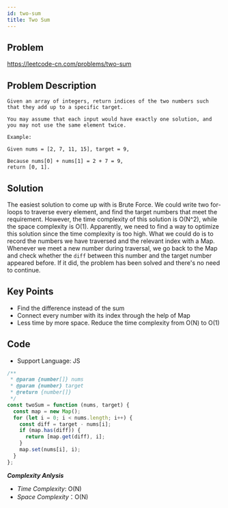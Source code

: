 ```yaml
---
id: two-sum
title: Two Sum
---
```


## Problem

https://leetcode-cn.com/problems/two-sum

## Problem Description

```
Given an array of integers, return indices of the two numbers such that they add up to a specific target.

You may assume that each input would have exactly one solution, and you may not use the same element twice.

Example:

Given nums = [2, 7, 11, 15], target = 9,

Because nums[0] + nums[1] = 2 + 7 = 9,
return [0, 1].
```

## Solution

The easiest solution to come up with is Brute Force. We could write two for-loops to traverse every element, and find the target numbers that meet the requirement. However, the time complexity of this solution is O(N^2), while the space complexity is O(1). Apparently, we need to find a way to optimize this solution since the time complexity is too high. What we could do is to record the numbers we have traversed and the relevant index with a Map. Whenever we meet a new number during traversal, we go back to the Map and check whether the `diff` between this number and the target number appeared before. If it did, the problem has been solved and there's no need to continue.

## Key Points

- Find the difference instead of the sum
- Connect every number with its index through the help of Map
- Less time by more space. Reduce the time complexity from O(N) to O(1)

## Code

- Support Language: JS

```js
/**
 * @param {number[]} nums
 * @param {number} target
 * @return {number[]}
 */
const twoSum = function (nums, target) {
  const map = new Map();
  for (let i = 0; i < nums.length; i++) {
    const diff = target - nums[i];
    if (map.has(diff)) {
      return [map.get(diff), i];
    }
    map.set(nums[i], i);
  }
};
```

**_Complexity Anlysis_**

- _Time Complexity_: O(N)
- _Space Complexity_：O(N)
